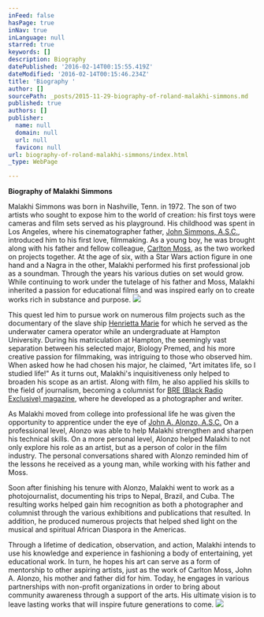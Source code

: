 ```yaml
---
inFeed: false
hasPage: true
inNav: true
inLanguage: null
starred: true
keywords: []
description: Biography
datePublished: '2016-02-14T00:15:55.419Z'
dateModified: '2016-02-14T00:15:46.234Z'
title: 'Biography '
author: []
sourcePath: _posts/2015-11-29-biography-of-roland-malakhi-simmons.md
published: true
authors: []
publisher:
  name: null
  domain: null
  url: null
  favicon: null
url: biography-of-roland-malakhi-simmons/index.html
_type: WebPage

---
```

**Biography of Malakhi Simmons**

Malakhi Simmons was born in
Nashville, Tenn. in 1972\. The son of two artists who sought to expose him to the world of
creation: his first toys were cameras and film sets served as his playground. His
childhood was spent in Los Angeles, where his cinematographer father, [John Simmons,
A.S.C.][0], introduced him to his first love, filmmaking. As a young boy, he was brought
along with his father and fellow colleague, [Carlton Moss][1], as the two worked on projects
together. At the age of six, with a Star Wars action figure in one hand and a Nagra in the
other, Malakhi performed his first professional job as a soundman. Through the years his
various duties on set would grow. While continuing to work under the tutelage of his
father and Moss, Malakhi inherited a passion for educational films and was inspired early
on to create works rich in substance and purpose.
![](https://the-grid-user-content.s3-us-west-2.amazonaws.com/9cb474e4-df91-4a45-abb4-ebfd0fc6b892.jpg)

This quest led him to pursue work on numerous film projects such as the documentary of the slave ship [Henrietta Marie][2] for which he served as the underwater camera operator while an undergraduate at Hampton University. During his matriculation at Hampton, the seemingly vast separation between his selected major, Biology Premed, and his more creative passion for filmmaking, was intriguing to those who observed him. When asked how he had chosen his major, he claimed, "Art imitates life, so I studied life!" As it turns out, Malakhi's inquisitiveness only helped to broaden his scope as an artist. Along with film, he also applied his skills to the field of journalism, becoming a columnist for [BRE (Black Radio Exclusive) magazine][3], where he developed as a photographer and writer.

As Malakhi moved from college into professional life he was given the opportunity to apprentice under the eye of [John A. Alonzo, A.S.C.][4] On a professional level, Alonzo was able to help Malakhi strengthen and sharpen his technical skills. On a more personal level, Alonzo helped Malakhi to not only explore his role as an artist, but as a person of color in the film industry. The personal conversations shared with Alonzo reminded him of the lessons he received as a young man, while working with his father and Moss.

Soon after finishing his tenure with Alonzo, Malakhi went to work as a photojournalist, documenting his trips to Nepal, Brazil, and Cuba. The resulting works helped gain him recognition as both a photographer and columnist through the various exhibitions and publications that resulted. In addition, he produced numerous projects that helped shed light on the musical and spiritual African Diaspora in the Americas.

Through a lifetime of dedication, observation, and action, Malakhi intends to use his knowledge and experience in fashioning a body of entertaining, yet educational work. In turn, he hopes his art can serve as a form of mentorship to other aspiring artists, just as the work of Carlton Moss, John A. Alonzo, his mother and father did for him. Today, he engages in various partnerships with non-profit organizations in order to bring about community awareness through a support of the arts. His ultimate vision is to leave lasting works that will inspire future generations to come.
![](https://the-grid-user-content.s3-us-west-2.amazonaws.com/3c761b03-6552-4dbe-b417-62e618d712b4.jpg)

[0]: http://www.theasc.com/magazine/jan06/closeup/index.html
[1]: https://en.wikipedia.org/wiki/Carlton_Moss
[2]: http://articles.dailypress.com/1994-03-06/news/9403060103_1_henrietta-marie-slave-ship-treasure-hunter-mel-fisher
[3]: http://www.bremagazine.com/
[4]: https://en.wikipedia.org/wiki/John_A._Alonzo